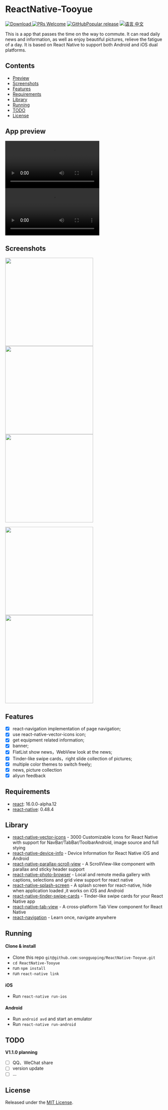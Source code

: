# ReactNative-Tooyue
[![Download](https://img.shields.io/badge/Download-v1.0.0-ff69b4.svg) ](https://github.com/songguoping/ReactNative-Tooyue/releases/download/v1.0.0/com.codersong.tooyue_1.0.0.apk)
[![PRs Welcome](https://img.shields.io/badge/PRs-Welcome-brightgreen.svg)](https://github.com/songguoping/ReactNative-Tooyue/pulls)
[![GitHubPopular release](https://img.shields.io/github/release/songguoping/ReactNative-Tooyue.svg?maxAge=2592000?style=flat-square)](https://github.com/songguoping/ReactNative-Tooyue/releases)
[![语言 中文](https://img.shields.io/badge/语言-中文-red.svg)](https://github.com/songguoping/ReactNative-Tooyue/blob/master/README.cn.md)

This is a app that passes the time on the way to commute. It can read daily news and information, as well as enjoy beautiful pictures, relieve the fatigue of a day. It is based on React Native to support both Android and iOS dual platforms.

## Contents

- [Preview](#Preview)
- [Screenshots](#Screenshots)
- [Features](#Features)
- [Requirements](#Requirements)
- [Library](#Library)
- [Running](#Running)
- [TODO](#TODO)
- [License](#License)

## App preview

![Preview](http://p0ufe2pi4.bkt.clouddn.com/tooyue/ios_show.m4v)
![Preview](http://p0ufe2pi4.bkt.clouddn.com/tooyue/android_show.m4v)

## Screenshots

<img src="resource/screenshots/tab_home.png" width="280"><img src="resource/screenshots/tab_pic.png" width="280"><img src="resource/screenshots/tab_me.png" width="280">

<img src="resource/screenshots/webview.png" width="280"><img src="resource/screenshots/my_favorite.png" width="280">

## Features

- [x] react-navigation implementation of page navigation;
- [x] use react-native-vector-icons icon;
- [x] get equipment related information;
- [x] banner;
- [x] FlatList show news，WebView look at the news;
- [x] Tinder-like swipe cards，right slide collection of pictures;
- [x] multiple color themes to switch freely;
- [x] news, picture collection
- [x] aliyun feedback

## Requirements

* [react](https://github.com/facebook/react): 16.0.0-alpha.12
* [react-native](https://github.com/facebook/react-native): 0.48.4

## Library

* [react-native-vector-icons](https://github.com/oblador/react-native-vector-icons) - 3000 Customizable Icons for React Native with support for NavBar/TabBar/ToolbarAndroid, image source and full stying
* [react-native-device-info](https://github.com/rebeccahughes/react-native-device-info) - Device Information for React Native iOS and Android
* [react-native-parallax-scroll-view](https://github.com/i6mi6/react-native-parallax-scroll-view) - A ScrollView-like component with parallax and sticky header support
* [react-native-photo-browser](https://github.com/ksti/react-native-photo-browser) - Local and remote media gallery with captions, selections and grid view support for react native
* [react-native-splash-screen](https://github.com/crazycodeboy/react-native-splash-screen) - A splash screen for react-native, hide when application loaded ,it works on iOS and Android
* [react-native-tinder-swipe-cards](https://github.com/meteor-factory/react-native-tinder-swipe-cards) - Tinder-like swipe cards for your React Native app
* [react-native-tab-view](https://github.com/react-native-community/react-native-tab-view) - A cross-platform Tab View component for React Native
* [react-navigation](https://github.com/react-navigation/react-navigation) - Learn once, navigate anywhere

## Running

#### Clone & install

* Clone this repo `git@github.com:songguoping/ReactNative-Tooyue.git`
* `cd ReactNative-Tooyue`
* run `npm install`
* run `react-native link`

#### iOS

* Run `react-native run-ios`

#### Android

* Run `android avd` and start an emulator
* Run `react-native run-android`

## TODO

**V1.1.0 planning**

- [ ] QQ、WeChat share
- [ ] version update
- [ ] ...

## License

Released under the [MIT License](http://opensource.org/licenses/MIT).



